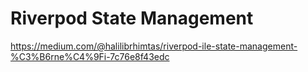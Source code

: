 # Riverpod State Management

https://medium.com/@halilibrhimtas/riverpod-ile-state-management-%C3%B6rne%C4%9Fi-7c76e8f43edc
